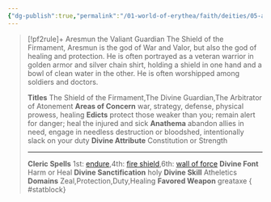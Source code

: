 ```yaml
---
{"dg-publish":true,"permalink":"/01-world-of-erythea/faith/deities/05-aresmun/","title":"Aresmun the Valiant Guardian","tags":["Deity"],"dgShowInlineTitle":true,"noteIcon":""}
---
```


>[!pf2rule]+ Aresmun the Valiant Guardian
>The Shield of the Firmament, Aresmun is the god of War and Valor, but also the god of healing and protection. He is often portrayed as a veteran warrior in golden armor and silver chain shirt, holding a shield in one hand and a bowl of clean water in the other. He is often worshipped among soldiers and doctors.
> 
> **Titles**  The Shield of the Firmament,The Divine Guardian,The Arbitrator of Atonement
> **Areas of Concern**  war, strategy, defense, physical prowess, healing
> **Edicts**  protect those weaker than you; remain alert for danger; heal the injured and sick
> **Anathema**  abandon allies in need, engage in needless destruction or bloodshed, intentionally slack on your duty
> **Divine Attribute**  Constitution or Strength
> 
> ---
> 
> **Cleric Spells** 1st: [endure](https://pf2easy.com/index.php?id=5091&name=endure),4th: [fire shield](https://pf2easy.com/index.php?id=1332&name=fire_shield),6th: [wall of force](https://pf2easy.com/index.php?id=1578&name=wall_of_force)
> **Divine Font**  Harm or Heal
> **Divine Sanctification**  holy
> **Divine Skill**  Atheletics
> **Domains**  Zeal,Protection,Duty,Healing
> **Favored Weapon**  greataxe 
{ #statblock}


 